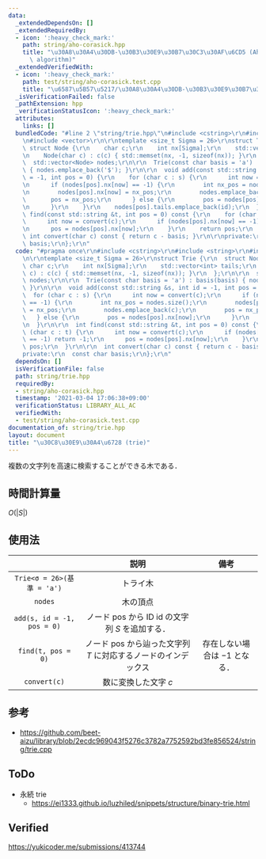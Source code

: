 ```yaml
---
data:
  _extendedDependsOn: []
  _extendedRequiredBy:
  - icon: ':heavy_check_mark:'
    path: string/aho-corasick.hpp
    title: "\u30A8\u30A4\u30DB-\u30B3\u30E9\u30B7\u30C3\u30AF\u6CD5 (Aho-Corasick\
      \ algorithm)"
  _extendedVerifiedWith:
  - icon: ':heavy_check_mark:'
    path: test/string/aho-corasick.test.cpp
    title: "\u6587\u5B57\u5217/\u30A8\u30A4\u30DB-\u30B3\u30E9\u30B7\u30C3\u30AF\u6CD5"
  _isVerificationFailed: false
  _pathExtension: hpp
  _verificationStatusIcon: ':heavy_check_mark:'
  attributes:
    links: []
  bundledCode: "#line 2 \"string/trie.hpp\"\n#include <cstring>\r\n#include <string>\r\
    \n#include <vector>\r\n\r\ntemplate <size_t Sigma = 26>\r\nstruct Trie {\r\n \
    \ struct Node {\r\n    char c;\r\n    int nx[Sigma];\r\n    std::vector<int> tails;\r\
    \n    Node(char c) : c(c) { std::memset(nx, -1, sizeof(nx)); }\r\n  };\r\n\r\n\
    \  std::vector<Node> nodes;\r\n\r\n  Trie(const char basis = 'a') : basis(basis)\
    \ { nodes.emplace_back('$'); }\r\n\r\n  void add(const std::string &s, int id\
    \ = -1, int pos = 0) {\r\n    for (char c : s) {\r\n      int now = convert(c);\r\
    \n      if (nodes[pos].nx[now] == -1) {\r\n        int nx_pos = nodes.size();\r\
    \n        nodes[pos].nx[now] = nx_pos;\r\n        nodes.emplace_back(c);\r\n \
    \       pos = nx_pos;\r\n      } else {\r\n        pos = nodes[pos].nx[now];\r\
    \n      }\r\n    }\r\n    nodes[pos].tails.emplace_back(id);\r\n  }\r\n\r\n  int\
    \ find(const std::string &t, int pos = 0) const {\r\n    for (char c : t) {\r\n\
    \      int now = convert(c);\r\n      if (nodes[pos].nx[now] == -1) return -1;\r\
    \n      pos = nodes[pos].nx[now];\r\n    }\r\n    return pos;\r\n  }\r\n\r\n \
    \ int convert(char c) const { return c - basis; }\r\n\r\nprivate:\r\n  const char\
    \ basis;\r\n};\r\n"
  code: "#pragma once\r\n#include <cstring>\r\n#include <string>\r\n#include <vector>\r\
    \n\r\ntemplate <size_t Sigma = 26>\r\nstruct Trie {\r\n  struct Node {\r\n   \
    \ char c;\r\n    int nx[Sigma];\r\n    std::vector<int> tails;\r\n    Node(char\
    \ c) : c(c) { std::memset(nx, -1, sizeof(nx)); }\r\n  };\r\n\r\n  std::vector<Node>\
    \ nodes;\r\n\r\n  Trie(const char basis = 'a') : basis(basis) { nodes.emplace_back('$');\
    \ }\r\n\r\n  void add(const std::string &s, int id = -1, int pos = 0) {\r\n  \
    \  for (char c : s) {\r\n      int now = convert(c);\r\n      if (nodes[pos].nx[now]\
    \ == -1) {\r\n        int nx_pos = nodes.size();\r\n        nodes[pos].nx[now]\
    \ = nx_pos;\r\n        nodes.emplace_back(c);\r\n        pos = nx_pos;\r\n   \
    \   } else {\r\n        pos = nodes[pos].nx[now];\r\n      }\r\n    }\r\n    nodes[pos].tails.emplace_back(id);\r\
    \n  }\r\n\r\n  int find(const std::string &t, int pos = 0) const {\r\n    for\
    \ (char c : t) {\r\n      int now = convert(c);\r\n      if (nodes[pos].nx[now]\
    \ == -1) return -1;\r\n      pos = nodes[pos].nx[now];\r\n    }\r\n    return\
    \ pos;\r\n  }\r\n\r\n  int convert(char c) const { return c - basis; }\r\n\r\n\
    private:\r\n  const char basis;\r\n};\r\n"
  dependsOn: []
  isVerificationFile: false
  path: string/trie.hpp
  requiredBy:
  - string/aho-corasick.hpp
  timestamp: '2021-03-04 17:06:38+09:00'
  verificationStatus: LIBRARY_ALL_AC
  verifiedWith:
  - test/string/aho-corasick.test.cpp
documentation_of: string/trie.hpp
layout: document
title: "\u30C8\u30E9\u30A4\u6728 (trie)"
---
```


複数の文字列を高速に検索することができる木である．


## 時間計算量

$O(\lvert S \rvert)$


## 使用法

||説明|備考|
|:--:|:--:|:--:|
|`Trie<σ = 26>(基準 = 'a')`|トライ木||
|`nodes`|木の頂点||
|`add(s, id = -1, pos = 0)`|ノード $\mathrm{pos}$ から ID $\mathrm{id}$ の文字列 $S$ を追加する．||
|`find(t, pos = 0)`|ノード $\mathrm{pos}$ から辿った文字列 $T$ に対応するノードのインデックス|存在しない場合は $-1$ となる．|
|`convert(c)`|数に変換した文字 $c$||


## 参考

- https://github.com/beet-aizu/library/blob/2ecdc969043f5276c3782a7752592bd3fe856524/string/trie.cpp


## ToDo

- 永続 trie
  - https://ei1333.github.io/luzhiled/snippets/structure/binary-trie.html


## Verified

https://yukicoder.me/submissions/413744
